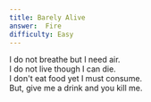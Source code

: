 ```yaml
---
title: Barely Alive
answer:  Fire
difficulty: Easy
---
```

I do not breathe but I need air.  
I do not live though I can die.  
I don't eat food yet I must consume.  
But, give me a drink and you kill me.  